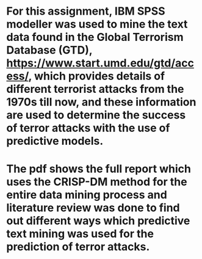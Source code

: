 # For this assignment, IBM SPSS modeller was used to mine the text data found in the Global Terrorism Database (GTD), https://www.start.umd.edu/gtd/access/, which provides details of different terrorist attacks from the 1970s till now, and these information are used to determine the success of terror attacks with the use of predictive models.

# The pdf shows the full report which uses the CRISP-DM method for the entire data mining process and literature review was done to find out different ways which predictive text mining was used for the prediction of terror attacks.

